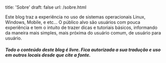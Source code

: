 title: 'Sobre'
draft: false
url: /sobre.html


Este blog traz a experiência no uso de sistemas operacionais Linux, Windows, Mobile, e etc... O público alvo são usuários com pouca experiência e tem o intuito de trazer dicas e tutoriais básicos, informando da maneira mais simples, mais próxima do usuário comum, de usuário para usuário.

##### Todo o conteúdo deste blog é livre. Fica autorizada a sua tradução e uso em outros locais desde que cite a fonte.
